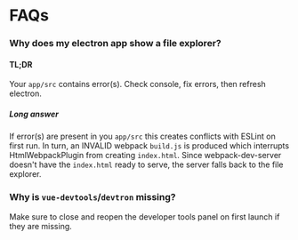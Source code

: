 # FAQs

### Why does my electron app show a file explorer?

#### TL;DR
Your `app/src` contains error(s). Check console, fix errors, then refresh electron.
##### Long answer
 If error(s) are present in you `app/src` this creates conflicts with ESLint on first run. In turn, an INVALID webpack `build.js` is produced which interrupts HtmlWebpackPlugin from creating `index.html`. Since webpack-dev-server doesn't have the `index.html` ready to serve, the server falls back to the file explorer.
 
### Why is `vue-devtools`/`devtron` missing?
Make sure to close and reopen the developer tools panel on first launch if they are missing.